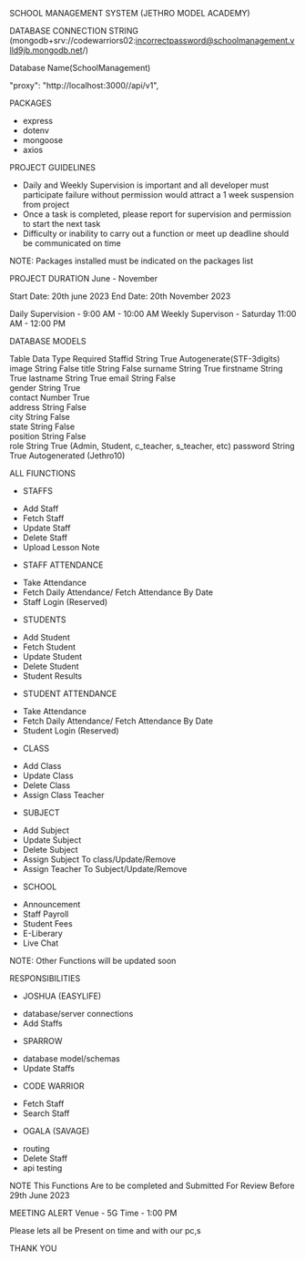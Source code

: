 SCHOOL MANAGEMENT SYSTEM (JETHRO MODEL ACADEMY)

DATABASE CONNECTION STRING
(mongodb+srv://codewarriors02:incorrectpassword@schoolmanagement.vlld9jb.mongodb.net/)

Database Name(SchoolManagement)

  "proxy": "http://localhost:3000//api/v1",

PACKAGES
- express
- dotenv
- mongoose
- axios

PROJECT GUIDELINES
- Daily and Weekly Supervision is important and all developer must participate failure without permission would attract a 1 week suspension from project  
- Once a task is completed, please report for supervision and permission to start the next task
- Difficulty or inability to carry out a function or meet up deadline should be communicated on time

NOTE: Packages installed must be indicated on the packages list

PROJECT DURATION
June - November

Start Date: 20th june 2023
End Date: 20th November 2023 

Daily Supervision - 9:00 AM - 10:00 AM
Weekly Supervison - Saturday 11:00 AM - 12:00 PM

DATABASE MODELS

Table                                        Data Type                                    Required 
Staffid                                        String                                      True                                     Autogenerate(STF-3digits)
image                                        String                                       False
title                                             String                                      False
surname                                    String                                      True
firstname                                  String                                       True
lastname                                   String                                       True
email                                         String                                        False          
gender                                      String                                         True     
contact                                      Number                                     True   
address                                     String                                         False     
city                                            String                                         False     
state                                          String                                         False     
position                                     String                                         False     
role                                            String                                        True                                        (Admin, Student, c_teacher, s_teacher, etc)
password                                   String                                        True                                        Autogenerated (Jethro10)

ALL FIUNCTIONS

* STAFFS
- Add Staff
- Fetch Staff
- Update Staff
- Delete Staff
- Upload Lesson Note
* STAFF ATTENDANCE
- Take Attendance
- Fetch Daily Attendance/ Fetch Attendance By Date
- Staff Login (Reserved)

* STUDENTS
- Add Student
- Fetch Student
- Update Student
- Delete Student
- Student Results
* STUDENT ATTENDANCE
- Take Attendance
- Fetch Daily Attendance/ Fetch Attendance By Date
- Student Login (Reserved)

* CLASS
- Add Class
- Update Class
- Delete Class
- Assign Class Teacher

* SUBJECT
- Add Subject
- Update Subject
- Delete Subject
- Assign Subject To class/Update/Remove
- Assign Teacher To Subject/Update/Remove

* SCHOOL
- Announcement
- Staff Payroll
- Student Fees
- E-Liberary
- Live Chat

NOTE: Other Functions will be updated soon

RESPONSIBILITIES

* JOSHUA (EASYLIFE)
- database/server connections
- Add Staffs


* SPARROW
- database model/schemas
- Update Staffs


* CODE WARRIOR
- Fetch Staff
- Search Staff


* OGALA (SAVAGE)
- routing
- Delete Staff
- api testing

NOTE This Functions Are to be completed and Submitted For Review Before 29th June 2023


MEETING ALERT
Venue - 5G
Time - 1:00 PM

Please lets all be Present on time and with our pc,s

THANK YOU
